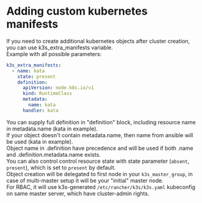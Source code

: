 # Adding custom kubernetes manifests

If you need to create additional kubernetes objects after cluster creation, you can use k3s_extra_manifests variable.<br> 
Example with all possible parameters:

```yaml
k3s_extra_manifests:
  - name: kata
    state: present
    definition:
      apiVersion: node.k8s.io/v1
      kind: RuntimeClass
      metadata:
        name: kata
      handler: kata
```

You can supply full definition in "definition" block, including resource name in metadata.name (kata in example).<br>
If your object doesn't contain metadata.name, then name from ansible will be used (kata in example).<br>
Object name in .definition have precedence and will be used if both .name and .definition.metadata.name exists.<br>
You can also control control resource state with state parameter (```absent```, ```present```), which is set to ```present``` by default.<br> 
Object creation will be delegated to first node in your ```k3s_master_group```, in case of multi-master setup it will be your "initial" master node.<br>
For RBAC, it will use k3s-generated ```/etc/rancher/k3s/k3s.yaml``` kubeconfig on same master server, which have cluster-admin rights.<br>

